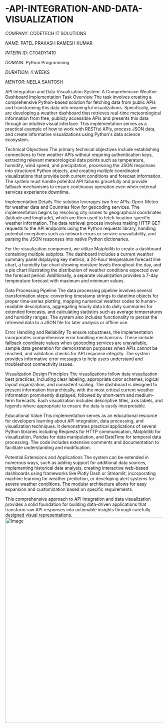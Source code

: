 # -API-INTEGRATION-AND-DATA-VISUALIZATION

*COMPANY*: CODETECH IT SOLUTIONS

*NAME*: PATEL PRAKASH RAMESH KUMAR

*INTERN ID*: CT04DY1410

*DOMAIN*: Python Programming

*DURATION*: 4 WEEKS

*MENTOR*: NEELA SANTOSH

API Integration and Data Visualization System: A Comprehensive Weather Dashboard Implementation
Task Overview
The task involves creating a comprehensive Python-based solution for fetching data from public APIs and transforming this data into meaningful visualizations. Specifically, we are developing a weather dashboard that retrieves real-time meteorological information from free, publicly accessible APIs and presents this data through an intuitive visual interface. This implementation serves as a practical example of how to work with RESTful APIs, process JSON data, and create informative visualizations using Python's data science ecosystem.

Technical Objectives
The primary technical objectives include establishing connections to free weather APIs without requiring authentication keys, extracting relevant meteorological data points such as temperature, humidity, wind speed, and precipitation, processing the JSON responses into structured Python objects, and creating multiple coordinated visualizations that provide both current conditions and forecast information. The system must handle potential API failures gracefully and provide fallback mechanisms to ensure continuous operation even when external services experience downtime.

Implementation Details
The solution leverages two free APIs: Open-Meteo for weather data and Countries Now for geocoding services. The implementation begins by resolving city names to geographical coordinates (latitude and longitude), which are then used to fetch location-specific weather information. The data retrieval process involves making HTTP GET requests to the API endpoints using the Python requests library, handling potential exceptions such as network errors or service unavailability, and parsing the JSON responses into native Python dictionaries.

For the visualization component, we utilize Matplotlib to create a dashboard containing multiple subplots. The dashboard includes a current weather summary panel displaying key metrics, a 24-hour temperature forecast line chart, a humidity bar chart showing moisture levels throughout the day, and a pie chart illustrating the distribution of weather conditions expected over the forecast period. Additionally, a separate visualization provides a 7-day temperature forecast with maximum and minimum values.

Data Processing Pipeline
The data processing pipeline involves several transformation steps: converting timestamp strings to datetime objects for proper time-series plotting, mapping numerical weather codes to human-readable descriptions, aggregating hourly data into daily summaries for extended forecasts, and calculating statistics such as average temperatures and humidity ranges. The system also includes functionality to persist the retrieved data to a JSON file for later analysis or offline use.

Error Handling and Reliability
To ensure robustness, the implementation incorporates comprehensive error handling mechanisms. These include fallback coordinate values when geocoding services are unavailable, sample data generation for demonstration purposes when APIs cannot be reached, and validation checks for API response integrity. The system provides informative error messages to help users understand and troubleshoot connectivity issues.

Visualization Design Principles
The visualizations follow data visualization best practices, including clear labeling, appropriate color schemes, logical layout organization, and consistent scaling. The dashboard is designed to present information hierarchically, with the most critical current weather information prominently displayed, followed by short-term and medium-term forecasts. Each visualization includes descriptive titles, axis labels, and legends where appropriate to ensure the data is easily interpretable.

Educational Value
This implementation serves as an educational resource for developers learning about API integration, data processing, and visualization techniques. It demonstrates practical applications of several Python libraries including Requests for HTTP communication, Matplotlib for visualization, Pandas for data manipulation, and DateTime for temporal data processing. The code includes extensive comments and documentation to facilitate understanding and modification.

Potential Extensions and Applications
The system can be extended in numerous ways, such as adding support for additional data sources, implementing historical data analysis, creating interactive web-based dashboards using frameworks like Plotly Dash or Streamlit, incorporating machine learning for weather prediction, or developing alert systems for severe weather conditions. The modular architecture allows for easy expansion and customization based on specific requirements.

This comprehensive approach to API integration and data visualization provides a solid foundation for building data-driven applications that transform raw API responses into actionable insights through carefully designed visual representations.
<img width="1366" height="655" alt="Image" src="https://github.com/user-attachments/assets/47d9c509-e5f0-4ae6-9d14-ae2fd8e30560" />
